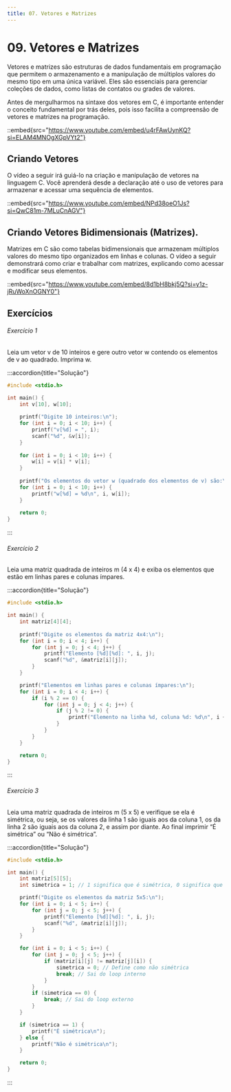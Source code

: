 ```yaml
---
title: 07. Vetores e Matrizes
---
```

# 09. Vetores e Matrizes

Vetores e matrizes são estruturas de dados fundamentais em programação que permitem o armazenamento e a manipulação de múltiplos valores do mesmo tipo em uma única variável. Eles são essenciais para gerenciar coleções de dados, como listas de contatos ou grades de valores.

Antes de mergulharmos na sintaxe dos vetores em C, é importante entender o conceito fundamental por trás deles, pois isso facilita a compreensão de vetores e matrizes na programação.

::embed{src="https://www.youtube.com/embed/u4rFAwUynKQ?si=ELAM4MNOgXGpVYt2"}

## Criando Vetores

O vídeo a seguir irá guiá-lo na criação e manipulação de vetores na linguagem C. Você aprenderá desde a declaração até o uso de vetores para armazenar e acessar uma sequência de elementos.

::embed{src="https://www.youtube.com/embed/NPd38oeO1Js?si=QwC81m-7MLuCnAGV"}

## Criando Vetores Bidimensionais (Matrizes).

Matrizes em C são como tabelas bidimensionais que armazenam múltiplos valores do mesmo tipo organizados em linhas e colunas. O vídeo a seguir demonstrará como criar e trabalhar com matrizes, explicando como acessar e modificar seus elementos.

::embed{src="https://www.youtube.com/embed/8d1bH8bkj5Q?si=y1z-jRuWoXnOGNY0"}

## Exercícios

###### Exercício 1

Leia um vetor v de 10 inteiros e gere outro vetor w contendo os elementos de v ao quadrado.
Imprima w.

:::accordion{title="Solução"}
```c
#include <stdio.h>

int main() {
    int v[10], w[10];
    
    printf("Digite 10 inteiros:\n");
    for (int i = 0; i < 10; i++) {
        printf("v[%d] = ", i);
        scanf("%d", &v[i]);
    }
    
    for (int i = 0; i < 10; i++) {
        w[i] = v[i] * v[i];
    }
    
    printf("Os elementos do vetor w (quadrado dos elementos de v) são:\n");
    for (int i = 0; i < 10; i++) {
        printf("w[%d] = %d\n", i, w[i]);
    }
    
    return 0;
}
```
:::

###### Exercício 2

Leia uma matriz quadrada de inteiros m (4 x 4) e exiba os elementos que estão em linhas pares e
colunas ímpares.

:::accordion{title="Solução"}
```c
#include <stdio.h>

int main() {
    int matriz[4][4];
    
    printf("Digite os elementos da matriz 4x4:\n");
    for (int i = 0; i < 4; i++) {
        for (int j = 0; j < 4; j++) {
            printf("Elemento [%d][%d]: ", i, j);
            scanf("%d", &matriz[i][j]);
        }
    }

    printf("Elementos em linhas pares e colunas ímpares:\n");
    for (int i = 0; i < 4; i++) {
        if (i % 2 == 0) {
            for (int j = 0; j < 4; j++) {
                if (j % 2 != 0) {
                    printf("Elemento na linha %d, coluna %d: %d\n", i + 1, j + 1, matriz[i][j]);
                }
            }
        }
    }

    return 0;
}
```
:::

###### Exercício 3

Leia uma matriz quadrada de inteiros m (5 x 5) e verifique se ela é simétrica, ou seja, se os valores da linha 1 são iguais aos da coluna 1, os da linha 2 são iguais aos da coluna 2, e assim por diante. Ao final imprimir “É simétrica” ou “Não é simétrica”.

:::accordion{title="Solução"}
```c
#include <stdio.h>

int main() {
    int matriz[5][5];
    int simetrica = 1; // 1 significa que é simétrica, 0 significa que não é simétrica

    printf("Digite os elementos da matriz 5x5:\n");
    for (int i = 0; i < 5; i++) {
        for (int j = 0; j < 5; j++) {
            printf("Elemento [%d][%d]: ", i, j);
            scanf("%d", &matriz[i][j]);
        }
    }

    for (int i = 0; i < 5; i++) {
        for (int j = 0; j < 5; j++) {
            if (matriz[i][j] != matriz[j][i]) {
                simetrica = 0; // Define como não simétrica
                break; // Sai do loop interno
            }
        }
        if (simetrica == 0) {
            break; // Sai do loop externo
        }
    }

    if (simetrica == 1) {
        printf("É simétrica\n");
    } else {
        printf("Não é simétrica\n");
    }

    return 0;
}
```
:::